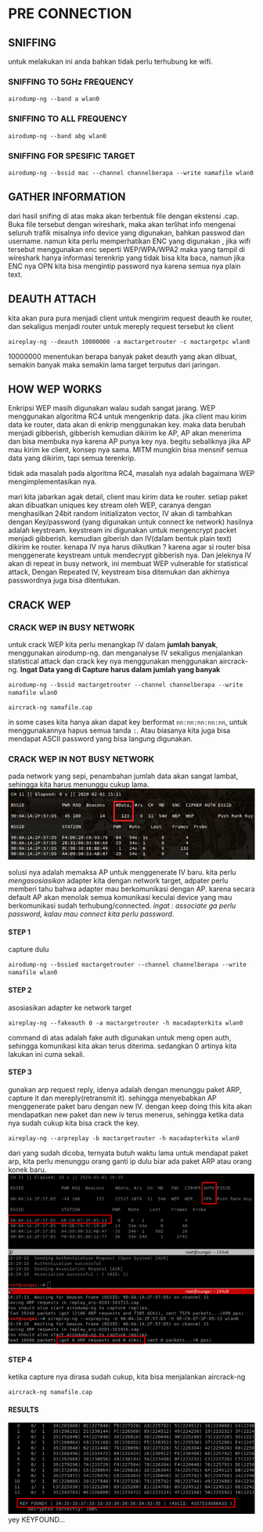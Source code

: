 # PRE CONNECTION  

## SNIFFING 
untuk melakukan ini anda bahkan tidak perlu terhubung ke wifi. 

### SNIFFING TO 5GHz FREQUENCY
```
airodump-ng --band a wlan0  
```

### SNIFFING TO ALL FREQUENCY
```
airodump-ng --band abg wlan0
```

### SNIFFING FOR SPESIFIC TARGET
```
airodump-ng --bssid mac --channel channelberapa --write namafile wlan0
```

## GATHER INFORMATION
dari hasil snifing di atas maka akan terbentuk file dengan ekstensi .cap. Buka file tersebut dengan wireshark, maka akan terlihat info mengenai seluruh trafik misalnya info device yang digunakan, bahkan passwod dan username. namun kita perlu memperhatikan ENC yang digunakan , jika wifi tersebut menggunakan enc seperti WEP/WPA/WPA2 maka yang tampil di wireshark hanya informasi terenkrip yang tidak bisa kita baca, namun jika ENC nya OPN kita bisa mengintip password nya karena semua nya plain text. 

## DEAUTH ATTACH
kita akan pura pura menjadi client untuk mengirim request deauth ke router, dan sekaligus menjadi router untuk mereply request tersebut ke client

```
aireplay-ng --deauth 10000000 -a mactargetrouter -c mactargetpc wlan0
```
10000000 menentukan berapa banyak paket deauth yang akan dibuat, semakin banyak maka semakin lama target terputus dari jaringan. 

## HOW WEP WORKS
Enkripsi WEP masih digunakan walau sudah sangat jarang. WEP menggunakan algoritma RC4 untuk mengenkrip data. jika client mau kirim data ke router, data akan di enkrip menggunakan key. maka data berubah menjadi gibberish, gibberish kemudian dikirim ke AP, AP akan menerima dan bisa membuka nya karena AP punya key nya. begitu sebaliknya jika AP mau kirim ke client, konsep nya sama. MITM mungkin bisa mensnif semua data yang dikirim, tapi semua terenkrip.  

tidak ada masalah pada algoritma RC4, masalah nya adalah bagaimana WEP mengimplementasikan nya. 

mari kita jabarkan agak detail, client mau kirim data ke router. setiap paket akan dibuatkan uniques key stream oleh WEP, caranya dengan menghasilkan 24bit random initializaton vector, IV akan di tambahkan dengan Key/password (yang digunakan untuk connect ke network) hasilnya adalah keystream. keystream ini digunakan untuk mengencrypt packet menjadi gibberish.
kemudian giberish dan IV(dalam bentuk plain text) dikirim ke router. kenapa IV nya harus diikutkan ? karena agar si router bisa menggenerate keystream untuk mendecrypt gibberish nya. Dan jeleknya IV akan di repeat in busy network, ini membuat WEP vulnerable for statistical attack, Dengan Repeated IV, keystream bisa ditemukan dan akhirnya passwordnya juga bisa ditentukan. 

## CRACK WEP
### CRACK WEP IN BUSY NETWORK
untuk crack WEP kita perlu menangkap IV dalam **jumlah banyak**, menggunakan airodump-ng. dan menganalyse IV sekaligus menjalankan statistical attack dan crack key nya menggunakan menggunakan aircrack-ng. **Ingat Data yang di Capture harus dalam jumlah yang banyak**


```
airodump-ng --bssid mactargetrouter --channel channelberapa --write namafile wlan0 
```

```
aircrack-ng namafile.cap 
```

in some cases kita hanya akan dapat key berformat `nn:nn:nn:nn:nn`, untuk menggunakannya hapus semua tanda `:`. Atau biasanya kita juga bisa mendapat ASCII password yang bisa langung digunakan. 

### CRACK WEP IN NOT BUSY NETWORK
pada network yang sepi, penambahan jumlah data akan sangat lambat, sehingga kita harus menunggu cukup lama.
![AIRODUMP-NG WLAN0 DATA.png](Assets/AIRODUMP-NG%20WLAN0%20DATA.png)

solusi nya adalah memaksa AP untuk menggenerate IV baru. kita perlu *mengasosiasikan* adapter kita dengan network target, adpater perlu memberi tahu bahwa adapter mau berkomunikasi dengan AP. karena secara default AP akan menolak semua komunikasi keculai device yang mau berkomunikasi sudah terhubung/connected. *ingat : associate ga perlu password, kalau mau connect kita perlu password*.


#### STEP 1
capture dulu
```
airodump-ng --bssied mactargetrouter --channel channelberapa --write namafile wlan0
```
#### STEP 2
asosiasikan adapter ke network target
```
aireplay-ng --fakeauth 0 -a mactargetrouter -h macadapterkita wlan0
```
command di atas adalah fake auth digunakan untuk meng open auth, sehingga komunikasi kita akan terus diterima. sedangkan 0 artinya kita lakukan ini cuma sekali.

#### STEP 3
gunakan arp request reply, idenya adalah dengan menunggu paket ARP, capture it dan mereply(retransmit it). sehingga menyebabkan AP menggenerate paket baru dengan new IV. dengan keep doing this kita akan mendapatkan new paket dan new iv terus menerus, sehingga ketika data nya sudah cukup kita bisa crack the key.
```
aireplay-ng --arpreplay -b mactargetrouter -h macadapterkita wlan0
```

dari yang sudah dicoba, ternyata butuh waktu lama untuk mendapat paket arp, kita perlu menunggu orang ganti ip dulu biar ada paket ARP atau orang konek baru. 
![arpreplay](Assets/arpreplay2.png) 

#### STEP 4
ketika capture nya dirasa sudah cukup, kita bisa menjalankan aircrack-ng
```
aircrack-ng namafile.cap
```

#### RESULTS
![wepkeyfound](Assets/wepkeyfound.png)
yey KEYFOUND...







